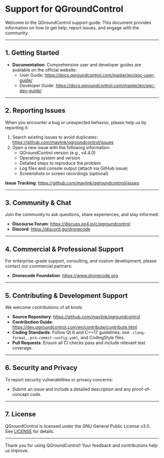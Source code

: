 # Support for QGroundControl

Welcome to the QGroundControl support guide. This document provides information on how to get help, report issues, and engage with the community.

---

## 1. Getting Started

- **Documentation**: Comprehensive user and developer guides are available on the official website:
  - User Guide: https://docs.qgroundcontrol.com/master/en/qgc-user-guide/
  - Developer Guide: https://docs.qgroundcontrol.com/master/en/qgc-dev-guide/

---

## 2. Reporting Issues

When you encounter a bug or unexpected behavior, please help us by reporting it:

1. Search existing issues to avoid duplicates: https://github.com/mavlink/qgroundcontrol/issues  
2. Open a new issue with the following information:
   - QGroundControl version (e.g., v4.4.0)
   - Operating system and version
   - Detailed steps to reproduce the problem
   - Log files and console output (attach via GitHub issue)
   - Screenshots or screen recordings (optional)

**Issue Tracking**: https://github.com/mavlink/qgroundcontrol/issues

---

## 3. Community & Chat

Join the community to ask questions, share experiences, and stay informed:

- **Discourse Forum**: https://discuss.px4.io/c/qgroundcontrol
- **Discord**: https://discord.gg/dronecode

---

## 4. Commercial & Professional Support

For enterprise-grade support, consulting, and custom development, please contact our commercial partners:

- **Dronecode Foundation**: https://www.dronecode.org  

---

## 5. Contributing & Development Support

We welcome contributions of all kinds:

- **Source Repository**: https://github.com/mavlink/qgroundcontrol  
- **Contribution Guide**: https://dev.qgroundcontrol.com/en/contribute/contribute.html  
- **Coding Standards**: Follow Qt 6 and C++17 guidelines; see `.clang-format`, `.pre-commit-config.yaml`, and CodingStyle files.
- **Pull Requests**: Ensure all CI checks pass and include relevant test coverage.

---

## 6. Security and Privacy

To report security vulnerabilities or privacy concerns:

- Submit an issue and include a detailed description and any proof-of-concept code.

---

## 7. License

QGroundControl is licensed under the GNU General Public License v3.0. See [LICENSE](https://github.com/mavlink/qgroundcontrol/blob/master/LICENSE) for details.

---

Thank you for using QGroundControl! Your feedback and contributions help us improve.
